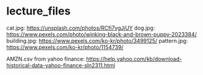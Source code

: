 # lecture_files

cat.jpg: https://unsplash.com/photos/RCfi7vgJjUY
dog.jpg: https://www.pexels.com/photo/winking-black-and-brown-puppy-2023384/
building.jpg: https://www.pexels.com/ko-kr/photo/3499125/
pattern.jpg: https://www.pexels.com/ko-kr/photo/1154739/

AMZN.csv from yahoo finance: https://help.yahoo.com/kb/download-historical-data-yahoo-finance-sln2311.html